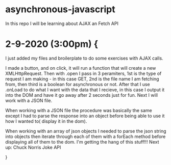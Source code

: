 # asynchronous-javascript
In this repo I will be learning about AJAX an Fetch API

# 2-9-2020 (3:00pm) {
  I just added my files and broilerplate to do some exercises with AJAX calls.

  I made a button, and on click, it will run a function that will create a new XMLHttpRequest. Then with .open I pass in 3 peramiters, 1st is the type of request I am making - in this case GET, 2nd is the file name I am fetching from, then third is a boolean for asynchronous or not.
  After that I use .onLoad to do what I want with the data that I recieve, in this case I output it into the DOM and have it go away after 2 seconds just for fun. Next I will work with a JSON file.

  When working with a JSON file the procedure was basically the same except I had to parse the response into an object before being able to use it how I wanted to( display it in the dom). 

  When working with an array of json objects I needed to parse the json string into objects then iterate through each of them with a forEach method before displaying all of them to the dom. I'm getting the hang of this stuff!!! Next up: Chuck Norris Joke API

  
} 